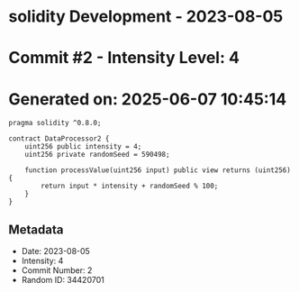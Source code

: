 ﻿# solidity Development - 2023-08-05
# Commit #2 - Intensity Level: 4
# Generated on: 2025-06-07 10:45:14
```solidity
pragma solidity ^0.8.0;

contract DataProcessor2 {
    uint256 public intensity = 4;
    uint256 private randomSeed = 590498;

    function processValue(uint256 input) public view returns (uint256) {
        return input * intensity + randomSeed % 100;
    }
}
```
## Metadata
- Date: 2023-08-05
- Intensity: 4
- Commit Number: 2
- Random ID: 34420701
